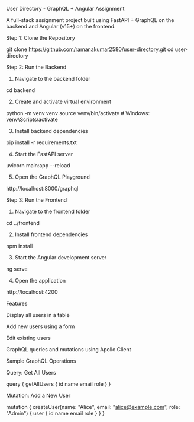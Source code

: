 User Directory - GraphQL + Angular Assignment

A full-stack assignment project built using FastAPI + GraphQL on the backend and Angular (v15+) on the frontend.

Step 1: Clone the Repository

git clone https://github.com/ramanakumar2580/user-directory.git
cd user-directory

Step 2: Run the Backend

1. Navigate to the backend folder

cd backend

2. Create and activate virtual environment

python -m venv venv
source venv/bin/activate  # Windows: venv\Scripts\activate

3. Install backend dependencies

pip install -r requirements.txt

4. Start the FastAPI server

uvicorn main:app --reload

5. Open the GraphQL Playground

http://localhost:8000/graphql

Step 3: Run the Frontend

1. Navigate to the frontend folder

cd ../frontend

2. Install frontend dependencies

npm install

3. Start the Angular development server

ng serve

4. Open the application

http://localhost:4200

Features

Display all users in a table

Add new users using a form

Edit existing users

GraphQL queries and mutations using Apollo Client

Sample GraphQL Operations

Query: Get All Users

query {
  getAllUsers {
    id
    name
    email
    role
  }
}

Mutation: Add a New User

mutation {
  createUser(name: "Alice", email: "alice@example.com", role: "Admin") {
    user {
      id
      name
      email
      role
    }
  }
}

